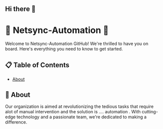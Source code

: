 ## Hi there 👋

<!--

**Here are some ideas to get you started:**

🙋‍♀️ A short introduction - what is your organization all about?
🌈 Contribution guidelines - how can the community get involved?
👩‍💻 Useful resources - where can the community find your docs? Is there anything else the community should know?
🍿 Fun facts - what does your team eat for breakfast?
🧙 Remember, you can do mighty things with the power of [Markdown](https://docs.github.com/github/writing-on-github/getting-started-with-writing-and-formatting-on-github/basic-writing-and-formatting-syntax)
-->

# 🚀 Netsync-Automation 🌟

Welcome to Netsync-Automation GitHub! We're thrilled to have you on board. Here's everything you need to know to get started.

## 📋 Table of Contents

- [About](#about)

## 📝 About

Our organization is aimed at revolutionizing the tedious tasks that require alot of manual intervention and the solution is .... automation . With cutting-edge technology and a passionate team, we're dedicated to making a difference.


